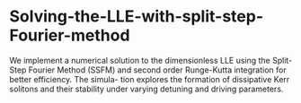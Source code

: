 # Solving-the-LLE-with-split-step-Fourier-method
We implement a numerical solution to the dimensionless LLE using the Split-Step Fourier Method (SSFM) and second order Runge-Kutta integration for better efficiency. The simula- tion explores the formation of dissipative Kerr solitons and their stability under varying detuning and driving parameters.
